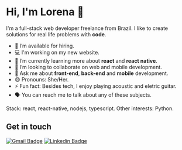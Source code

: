 # Hi, I'm Lorena 👋

<!--
**lorenafoia/lorenafoia** is a ✨ _special_ ✨ repository because its `README.md` (this file) appears on your GitHub profile.
-->
I'm a full-stack web developer freelance from Brazil.
I like to create solutions for real life problems with **code**.

- 🔭 I’m available for hiring.
- 💻 I'm working on my new website. 
- 🌱 I’m currently learning more about **react** and **react native**.
- 👯 I’m looking to collaborate on web and mobile development.
- 💬 Ask me about **front-end**, **back-end** and **mobile** development.
- 😄 Pronouns: She/Her.
- ⚡ Fun fact: Besides tech, I enjoy playing acoustic and eletric guitar. 
- 🗣 You can reach me to talk about any of these subjects.

Stack: react, react-native, nodejs, typescript.
Other interests: Python. 

## Get in touch

[![Gmail Badge](https://img.shields.io/badge/-Gmail-c14438?style=flat&logo=Gmail&logoColor=white&link=mailto:lorenasg1@gmail.com)](mailto:lorenasg1@gmail.com) [![Linkedin Badge](https://img.shields.io/badge/-LinkedIn-0072b1?style=flat&logo=Linkedin&logoColor=white&link=https://www.linkedin.com/in/lorenasguedes)](https://www.linkedin.com/in/lorenasguedes/)

